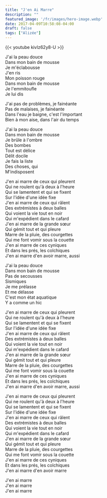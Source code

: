 ```yaml
---
title: "J'en Ai Marre"
description: ""
featured_image: '/fr/images/hero-image.webp'
date: 2017-04-09T10:58:08-04:00
draft: false
tags: ["Alizée"]
---
```


{{< youtube kivIz62y8-U >}}

J'ai la peau douce  
Dans mon bain de mousse  
Je m'éclabousse  
J'en ris  
Mon poisson rouge  
Dans mon bain de mousse  
Je l'emmitoufle  
Je lui dis

J'ai pas de problèmes, je fainéante  
Pas de malaises, je fainéante  
Dans l'eau je baigne, c'est l'important  
Bien à mon aise, dans l'air du temps

J'ai la peau douce  
Dans mon bain de mousse  
Je brûle à l'ombre  
Des bombes  
Tout est délice  
Délit docile  
Je fais la liste  
Des choses, qui  
M'indisposent

J'en ai marre de ceux qui pleurent  
Qui ne roulent qu'à deux à l'heure  
Qui se lamentent et qui se fixent  
Sur l'idée d'une idée fixe  
J'en ai marre de ceux qui râlent  
Des extrémistes à deux balles  
Qui voient la vie tout en noir  
Qui m'expédient dans le cafard  
J'en ai marre de la grande sœur  
Qui gémit tout et qui pleure  
Marre de la pluie, des courgettes  
Qui me font vomir sous la couette  
J'en ai marre de ces cyniques  
Et dans les prés, les colchiques  
J'en ai marre d'en avoir marre, aussi

J'ai la peau douce  
Dans mon bain de mousse  
Pas de secousses  
Sismiques  
Je me prélasse  
Et me délasse  
C'est mon état aquatique  
Y a comme un hic

J'en ai marre de ceux qui pleurent  
Qui ne roulent qu'à deux à l'heure  
Qui se lamentent et qui se fixent  
Sur l'idée d'une idée fixe  
J'en ai marre de ceux qui râlent  
Des extrémistes à deux balles  
Qui voient la vie tout en noir  
Qui m'expédient dans le cafard  
J'en ai marre de la grande sœur  
Qui gémit tout et qui pleure  
Marre de la pluie, des courgettes  
Qui me font vomir sous la couette  
J'en ai marre de ces cyniques  
Et dans les prés, les colchiques  
J'en ai marre d'en avoir marre, aussi

J'en ai marre de ceux qui pleurent  
Qui ne roulent qu'à deux à l'heure  
Qui se lamentent et qui se fixent  
Sur l'idée d'une idée fixe  
J'en ai marre de ceux qui râlent  
Des extrémistes à deux balles  
Qui voient la vie tout en noir  
Qui m'expédient dans le cafard  
J'en ai marre de la grande sœur  
Qui gémit tout et qui pleure  
Marre de la pluie, des courgettes  
Qui me font vomir sous la couette  
J'en ai marre de ces cyniques  
Et dans les prés, les colchiques  
J'en ai marre d'en avoir marre

J'en ai marre  
J'en ai marre  
J'en ai marre
